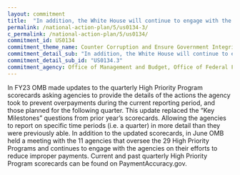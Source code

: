 ```yaml
---
layout: commitment
title:  "In addition, the White House will continue to engage with the head of each agency that has a High Priority Program as defined by PIIA to report on actions taken to prevent improper payments."
permalink: /national-action-plan/5/us0134-3/
c_permalink: /national-action-plan/5/us0134/
commitment_id: US0134
commitment_theme_name: Counter Corruption and Ensure Government Integrity and Accountability to the Public
commitment_detail_sub: "In addition, the White House will continue to engage with the head of each agency that has a High Priority Program as defined by PIIA to report on actions taken to prevent improper payments."
commitment_detail_sub_id: "US0134.3"
commitment_agency: Office of Management and Budget, Office of Federal Financial Management
---
```


In FY23 OMB made updates to the quarterly High Priority Program scorecards asking agencies to provide the details of the actions the agency took to prevent overpayments during the current reporting period, and those planned for the following quarter. This update replaced the “Key Milestones” questions from prior year’s scorecards. Allowing the agencies to report on specific time periods (i.e. a quarter) in more detail than they were previously able. In addition to the updated scorecards, in June OMB held a meeting with the 11 agencies that oversee the 29 High Priority Programs and continues to engage with the agencies on their efforts to reduce improper payments. Current and past quarterly High Priority Program scorecards can be found on PaymentAccuracy.gov. 